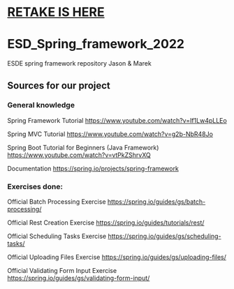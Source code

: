 # [RETAKE IS HERE](retake/)

# ESD_Spring_framework_2022
ESDE spring framework repository Jason &amp; Marek

## Sources for our project
### General knowledge
Spring Framework Tutorial https://www.youtube.com/watch?v=If1Lw4pLLEo </p>
Spring MVC Tutorial https://www.youtube.com/watch?v=g2b-NbR48Jo </p>
Spring Boot Tutorial for Beginners (Java Framework) https://www.youtube.com/watch?v=vtPkZShrvXQ </p>
Documentation https://spring.io/projects/spring-framework </p>

### Exercises done:
Official Batch Processing Exercise https://spring.io/guides/gs/batch-processing/ </p>
Official Rest Creation Exercise https://spring.io/guides/tutorials/rest/ </p>
Official Scheduling Tasks Exercise https://spring.io/guides/gs/scheduling-tasks/ </p>
Official Uploading Files Exercise https://spring.io/guides/gs/uploading-files/ </p>
Official Validating Form Input Exercise https://spring.io/guides/gs/validating-form-input/ </p>
